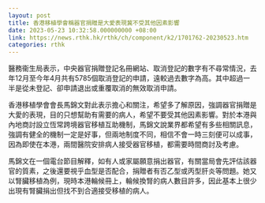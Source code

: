 ```yaml
---
layout: post
title: 香港移植學會稱器官捐贈是大愛表現冀不受其他因素影響
date: 2023-05-23 10:32:58.000000000 +08:00
link: https://news.rthk.hk/rthk/ch/component/k2/1701762-20230523.htm
categories: rthk
---
```


醫務衞生局表示，中央器官捐贈登記名冊網站、取消登記的數字有不尋常情況，去年12月至今年4月共有5785個取消登記的申請，遠較過去數字為高。其中超過一半是從未登記、卻申請退出或重覆取消的無效取消申請。

香港移植學會會長馬錦文對此表示擔心和關注，希望多了解原因，強調器官捐贈是大愛的表現，目的只想幫助有需要的病人，希望不要受其他因素影響。對於本港與內地商討設立恆常跨境器官移植互助機制，馬錦文說業界都希望有多些相關訊息，強調有健全的機制一定是好事，但兩地制度不同，相信不會一時三刻便可以成事，因為即使在本港，兩間醫院安排病人接受器官移植，都需要時間商討及考慮。

馬錦文在一個電台節目解釋，如有人或家屬願意捐出器官，有關當局會先評估該器官的質素，之後還要視乎血型是否配合，捐贈者有否乙型或丙型肝炎等問題。她又以腎臟移植為例，現時本港輪候冊上，輪候換腎的病人數目許多，因此基本上很少出現有腎臟捐出但找不到合適接受移植的病人。
